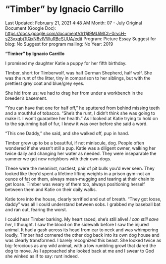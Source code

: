 # “Timber” by Ignacio Carrillo

Last Updated: February 21, 2021 4:48 AM
Month: 07 - July
Original Document (Google Doc): https://docs.google.com/document/d/11jI9MUiMCh-0rvcH-s23vxqbjTtQxN8vIVWuRBcSUUA/edit
Program: Picture Essay
Suggest for blog: No
Suggest for program mailing: No
Year: 2019

**“Timber” by Ignacio Carrillo**

I promised my daughter Katie a puppy for her fifth birthday.

TImber, short for Timberwolf, was half German Shepherd, half wolf. She was the runt of the litter, tiny in comparison to her siblings, but with the prettiest grey coat and blue/grey eyes.

She hid from us; we had to drag her from under a workbench in the breeder’s basement.

“You can have that one for half off,” he sputtered from behind missing teeth and a mouthful of tobacco. “She’s the runt, I didn’t think she was going to make it. I won’t guarantee her health.” As I looked at Katie trying to hold on to the squirming ball of fur, I knew it was over before she said a word.

“This one Daddy,” she said, and she walked off, pup in hand.

Timber grew up to be a beautiful, if not miniscule, dog. People often wondered if she wasn’t still a pup. Katie was a diligent owner, walking her twice daily and changing her water as needed. They were inseparable the summer we got new neighbors with their own dogs.

These were the meaninst, nastiest, pair of pit bulls you’d ever seen. They looked like they’d spent a lifetime lifting weights in a prison gym-not an ounce of fat on them, always mean-mugging and tearing at their chain to get loose. Timber was weary of them too, always positioning herself between them and Katie on their daily walks.

Katie tore into the house, clearly terrified and out of breath. “They got loose, daddy” was all I could understand between sobs. I grabbed my baseball bat and ran out, fearing the worst.

I could hear Timber barking. My heart raced, she’s still alive! *I can still save her*, I thought. I saw the blood on the sidewalk before I saw the injured animal. It had a gash across its head from ear to neck and was whimpering loudly. Timber had cornered the other dog back into its own dog house and was clearly transformed. I barely recognized this beast. She looked twice as big-ferocious as any wild animal, with a low rumbling growl that dared the dog to move. As I approached she looked back at me and I swear to God she winked as if to say: runt indeed.
